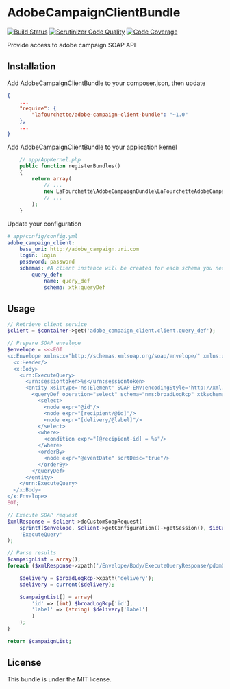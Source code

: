 # AdobeCampaignClientBundle
[![Build Status](https://travis-ci.org/lafourchette/AdobeCampaignClientBundle.svg)](https://travis-ci.org/lafourchette/AdobeCampaignClientBundle)
[![Scrutinizer Code Quality](https://scrutinizer-ci.com/g/lafourchette/AdobeCampaignClientBundle/badges/quality-score.png?b=master)](https://scrutinizer-ci.com/g/lafourchette/AdobeCampaignClientBundle/?branch=master)
[![Code Coverage](https://scrutinizer-ci.com/g/lafourchette/AdobeCampaignClientBundle/badges/coverage.png?b=master)](https://scrutinizer-ci.com/g/lafourchette/AdobeCampaignClientBundle/?branch=master)

Provide access to adobe campaign SOAP API

## Installation
Add AdobeCampaignClientBundle to your composer.json, then update

```json
{
    ...
    "require": {
        "lafourchette/adobe-campaign-client-bundle": "~1.0"
    },
    ...
}
```
Add AdobeCampaignClientBundle to your application kernel

```php
    // app/AppKernel.php
    public function registerBundles()
    {
        return array(
            // ...
            new LaFourchette\AdobeCampaignBundle\LaFourchetteAdobeCampaignBundle(),
            // ...
        );
    }
```

Update your configuration

```yml
# app/config/config.yml
adobe_campaign_client:
    base_uri: http://adobe_campaign.uri.com
    login: login
    password: password
    schemas: #A client instance will be created for each schema you need
        query_def:
            name: query_def
            schema: xtk:queryDef
```

## Usage

```php
// Retrieve client service
$client = $container->get('adobe_campaign_client.client.query_def');

// Prepare SOAP envelope
$envelope = <<<EOT
<x:Envelope xmlns:x="http://schemas.xmlsoap.org/soap/envelope/" xmlns:urn="urn:xtk:queryDef">
  <x:Header/>
  <x:Body>
    <urn:ExecuteQuery>
      <urn:sessiontoken>%s</urn:sessiontoken>
      <entity xsi:type='ns:Element' SOAP-ENV:encodingStyle='http://xml.apache.org/xml-soap/literalxml'>
        <queryDef operation="select" schema="nms:broadLogRcp" xtkschema="xtk:queryDef" lineCount="100">
          <select>
            <node expr="@id"/>
            <node expr="[recipient/@id]"/>
            <node expr="[delivery/@label]"/>
          </select>
          <where>
            <condition expr="[@recipient-id] = %s"/>
          </where>
          <orderBy>
            <node expr="@eventDate" sortDesc="true"/>
          </orderBy>
        </queryDef>
      </entity>
    </urn:ExecuteQuery>
  </x:Body>
</x:Envelope>
EOT;

// Execute SOAP request
$xmlResponse = $client->doCustomSoapRequest(
    sprintf($envelope, $client->getConfiguration()->getSession(), $idCustomer),
    'ExecuteQuery'
);

// Parse results
$campaignList = array();
foreach ($xmlResponse->xpath('/Envelope/Body/ExecuteQueryResponse/pdomOutput/broadLogRcp-collection/broadLogRcp') as $broadLogRcp) {

    $delivery = $broadLogRcp->xpath('delivery');
    $delivery = current($delivery);

    $campaignList[] = array(
        'id' => (int) $broadLogRcp['id'],
        'label' => (string) $delivery['label']
        )
    );
}

return $campaignList;
```

## License

This bundle is under the MIT license.
